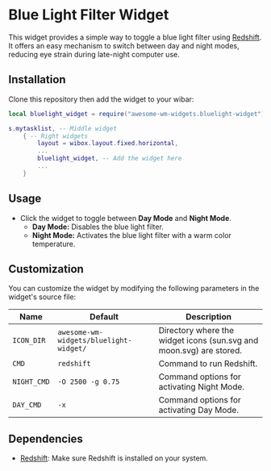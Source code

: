 
# Blue Light Filter Widget

This widget provides a simple way to toggle a blue light filter using [Redshift](https://github.com/jonls/redshift). It offers an easy mechanism to switch between day and night modes, reducing eye strain during late-night computer use.


## Installation

Clone this repository then add the widget to your wibar:

```lua
local bluelight_widget = require("awesome-wm-widgets.bluelight-widget")

s.mytasklist, -- Middle widget
    { -- Right widgets
        layout = wibox.layout.fixed.horizontal,
        ...
        bluelight_widget, -- Add the widget here
        ...
    }
```

## Usage

- Click the widget to toggle between **Day Mode** and **Night Mode**.
  - **Day Mode:** Disables the blue light filter.
  - **Night Mode:** Activates the blue light filter with a warm color temperature.

## Customization

You can customize the widget by modifying the following parameters in the widget's source file:

| Name       | Default                                | Description                                                |
|------------|----------------------------------------|------------------------------------------------------------|
| `ICON_DIR` | ```awesome-wm-widgets/bluelight-widget/```  | Directory where the widget icons (sun.svg and moon.svg) are stored. |
| `CMD`      | ```redshift```                            | Command to run Redshift.                                   |
| `NIGHT_CMD`| ```-O 2500 -g 0.75```                     | Command options for activating Night Mode.                 |
| `DAY_CMD`  | ```-x```                                  | Command options for activating Day Mode.                   |

## Dependencies

- [Redshift](https://github.com/jonls/redshift): Make sure Redshift is installed on your system.
